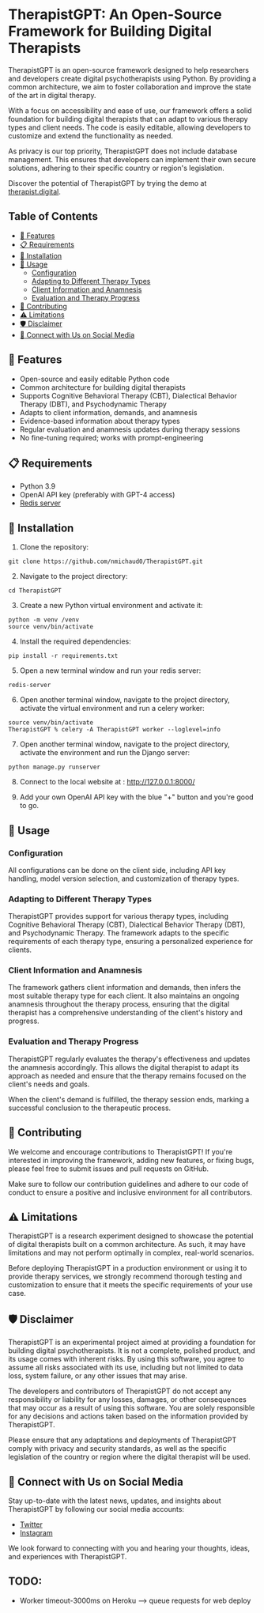 # TherapistGPT: An Open-Source Framework for Building Digital Therapists

TherapistGPT is an open-source framework designed to help researchers and developers create digital psychotherapists using Python. By providing a common architecture, we aim to foster collaboration and improve the state of the art in digital therapy.

With a focus on accessibility and ease of use, our framework offers a solid foundation for building digital therapists that can adapt to various therapy types and client needs. The code is easily editable, allowing developers to customize and extend the functionality as needed.

As privacy is our top priority, TherapistGPT does not include database management. This ensures that developers can implement their own secure solutions, adhering to their specific country or region's legislation.

Discover the potential of TherapistGPT by trying the demo at [therapist.digital](http://therapist.digital).

## Table of Contents

- [🚀 Features](#-features)
- [📋 Requirements](#-requirements)
- [💾 Installation](#-installation)
- [🔧 Usage](#-usage)
  - [Configuration](#configuration)
  - [Adapting to Different Therapy Types](#adapting-to-different-therapy-types)
  - [Client Information and Anamnesis](#client-information-and-anamnesis)
  - [Evaluation and Therapy Progress](#evaluation-and-therapy-progress)
- [🌟 Contributing](#-contributing)
- [⚠️ Limitations](#-limitations)
- [🛡️ Disclaimer](#️-disclaimer)
- [📢 Connect with Us on Social Media](#-connect-with-us-on-social-media)

## 🚀 Features

- Open-source and easily editable Python code
- Common architecture for building digital therapists
- Supports Cognitive Behavioral Therapy (CBT), Dialectical Behavior Therapy (DBT), and Psychodynamic Therapy
- Adapts to client information, demands, and anamnesis
- Evidence-based information about therapy types
- Regular evaluation and anamnesis updates during therapy sessions
- No fine-tuning required; works with prompt-engineering

## 📋 Requirements

- Python 3.9
- OpenAI API key (preferably with GPT-4 access)
- [Redis server](https://redis.io/download/) 

## 💾 Installation

1. Clone the repository:

```
git clone https://github.com/nmichaud0/TherapistGPT.git
```

2. Navigate to the project directory:

```
cd TherapistGPT
```

3. Create a new Python virtual environment and activate it:

```
python -m venv /venv
source venv/bin/activate
```

4. Install the required dependencies:

```
pip install -r requirements.txt
```

5. Open a new terminal window and run your redis server:

```
redis-server
```

6. Open another terminal window, navigate to the project directory, activate the virtual environment and run a celery worker:

```
source venv/bin/activate
TherapistGPT % celery -A TherapistGPT worker --loglevel=info
```

7. Open another terminal window, navigate to the project directory, activate the environment and run the Django server:

```
python manage.py runserver
```

8. Connect to the local website at : http://127.0.0.1:8000/

9. Add your own OpenAI API key with the blue "+" button and you're good to go.

## 🔧 Usage

### Configuration

All configurations can be done on the client side, including API key handling, model version selection, and customization of therapy types.

### Adapting to Different Therapy Types

TherapistGPT provides support for various therapy types, including Cognitive Behavioral Therapy (CBT), Dialectical Behavior Therapy (DBT), and Psychodynamic Therapy. The framework adapts to the specific requirements of each therapy type, ensuring a personalized experience for clients.

### Client Information and Anamnesis

The framework gathers client information and demands, then infers the most suitable therapy type for each client. It also maintains an ongoing anamnesis throughout the therapy process, ensuring that the digital therapist has a comprehensive understanding of the client's history and progress.

### Evaluation and Therapy Progress

TherapistGPT regularly evaluates the therapy's effectiveness and updates the anamnesis accordingly. This allows the digital therapist to adapt its approach as needed and ensure that the therapy remains focused on the client's needs and goals.

When the client's demand is fulfilled, the therapy session ends, marking a successful conclusion to the therapeutic process.

## 🌟 Contributing

We welcome and encourage contributions to TherapistGPT! If you're interested in improving the framework, adding new features, or fixing bugs, please feel free to submit issues and pull requests on GitHub.

Make sure to follow our contribution guidelines and adhere to our code of conduct to ensure a positive and inclusive environment for all contributors.

## ⚠️ Limitations

TherapistGPT is a research experiment designed to showcase the potential of digital therapists built on a common architecture. As such, it may have limitations and may not perform optimally in complex, real-world scenarios.

Before deploying TherapistGPT in a production environment or using it to provide therapy services, we strongly recommend thorough testing and customization to ensure that it meets the specific requirements of your use case.

## 🛡️ Disclaimer

TherapistGPT is an experimental project aimed at providing a foundation for building digital psychotherapists. It is not a complete, polished product, and its usage comes with inherent risks. By using this software, you agree to assume all risks associated with its use, including but not limited to data loss, system failure, or any other issues that may arise.

The developers and contributors of TherapistGPT do not accept any responsibility or liability for any losses, damages, or other consequences that may occur as a result of using this software. You are solely responsible for any decisions and actions taken based on the information provided by TherapistGPT.

Please ensure that any adaptations and deployments of TherapistGPT comply with privacy and security standards, as well as the specific legislation of the country or region where the digital therapist will be used.

## 📢 Connect with Us on Social Media

Stay up-to-date with the latest news, updates, and insights about TherapistGPT by following our social media accounts:

- [Twitter](https://twitter.com/nizarmichaud_)
- [Instagram](https://instagram.com/nizarmichaud)

We look forward to connecting with you and hearing your thoughts, ideas, and experiences with TherapistGPT.

## TODO:

- Worker timeout-3000ms on Heroku --> queue requests for web deploy
